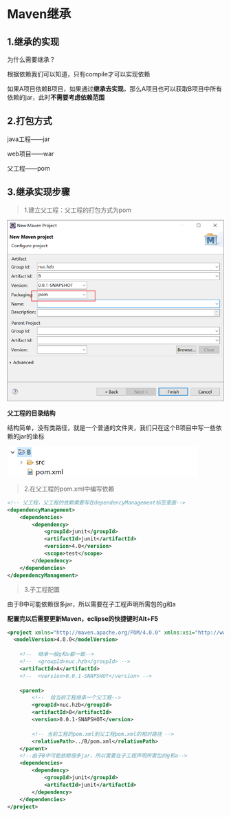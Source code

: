 # Maven继承

## 1.继承的实现

为什么需要继承？

根据依赖我们可以知道，只有compile才可以实现依赖

如果A项目依赖B项目，如果通过**继承去实现**，那么A项目也可以获取B项目中所有依赖的jar，此时**不需要考虑依赖范围**

## 2.打包方式

java工程——jar

web项目——war

父工程——pom

## 3.继承实现步骤

> 1.建立父工程：父工程的打包方式为pom

![](../images/B项目.png)

**父工程的目录结构**

结构简单，没有类路径，就是一个普通的文件夹，我们只在这个B项目中写一些依赖的jar的坐标

![](../images/父工程.png)

> 2.在父工程的pom.xml中编写依赖

```xml
<!-- 父工程，父工程的依赖需要写在dependencyManagement标签里面-->
<dependencyManagement>
	<dependencies>
 		<dependency>
  			<groupId>junit</groupId>
  			<artifactId>junit</artifactId>
  			<version>4.0</version>
  			<scope>test</scope>
  		</dependency>	
  	</dependencies> 
</dependencyManagement>
```

> 3.子工程配置

由于B中可能依赖很多jar，所以需要在子工程声明所需包的g和a

**配置完以后需要更新Maven，eclipse的快捷键时Alt+F5**

```xml
<project xmlns="http://maven.apache.org/POM/4.0.0" xmlns:xsi="http://www.w3.org/2001/XMLSchema-instance" xsi:schemaLocation="http://maven.apache.org/POM/4.0.0 https://maven.apache.org/xsd/maven-4.0.0.xsd">
  <modelVersion>4.0.0</modelVersion>
   
  	<!--  继承一般g和v都一致-->
 	<!--  <groupId>nuc.hzb</groupId> -->
  	<artifactId>A</artifactId>
 	<!--  <version>0.0.1-SNAPSHOT</version> -->
 	
  	<parent>
  		<!--  给当前工程继承一个父工程-->
  		<groupId>nuc.hzb</groupId>
  		<artifactId>B</artifactId>
  		<version>0.0.1-SNAPSHOT</version>
  		
  		<!-- 当前工程的pom.xml到父工程pom.xml的相对路径 -->
  		<relativePath>../B/pom.xml</relativePath>
  	</parent>
  	<!--由于B中可能依赖很多jar，所以需要在子工程声明所需包的g和a-->
  	<dependencies>
  		<dependency>
  			<groupId>junit</groupId>
  			<artifactId>junit</artifactId>
  		</dependency>
  	</dependencies>
</project>
```


